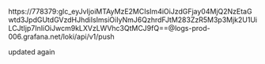 https://778379:glc_eyJvIjoiMTAyMzE2MCIsIm4iOiJzdGFjay04MjQ2NzEtaGwtd3JpdGUtdGVzdHJhdiIsImsiOiIyNmJ6QzhrdFJtM283ZzR5M3p3Mjk2U1UiLCJtIjp7InIiOiJwcm9kLXVzLWVhc3QtMCJ9fQ==@logs-prod-006.grafana.net/loki/api/v1/push


updated again
